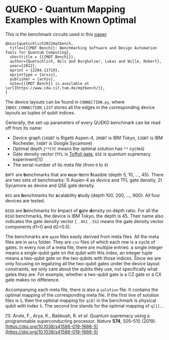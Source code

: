 # QUEKO - Quantum Mapping Examples with Known Optimal

This is the benchmark circuits used in this [paper](https://arxiv.org/abs/2104.14722).
```
@misc{quetschlich2022mqtbench,
  title={{{MQT Bench}}: Benchmarking Software and Design Automation Tools for Quantum Computing},
  shorttitle = {{{MQT Bench}}},
  author={Quetschlich, Nils and Burgholzer, Lukas and Wille, Robert},
  year={2022},
  eprint = {2204.13719},
  eprinttype = {arxiv},
  publisher = {arXiv},
  note={{{MQT Bench}} is available at \url{https://www.cda.cit.tum.de/mqtbench/}},
}
```

The device layouts can be found in `CONNECTION.py`, where `INDEX_CONNECTION_LIST` stores all the edges in the corresponding device layouts as tuples of qubit indices.

Generally, the set-up parameters of every QUEKO benchmark can be read off from its name:
- Device graph (`16QBT` is Rigetti Aspen-4, `20QBT` is IBM Tokyo, `53QBT` is IBM Rochester, `54QBT` is Google Sycamore)
- Optimal depth (`**CYC` means the optimal solution has `**` cycles)
- Gate density vector (`TFL` is [Toffoli gate](https://en.wikipedia.org/wiki/Toffoli_gate), `QSE` is quantum supremacy experiment[1])
- The serial number of its meta file (from `0` to `9`)

`BNTF` are **b**enchmarks that are **n**ear-**t**erm **f**easible (depth 5, 10, ..., 45). There are two sets of benchmarks: 1) Aspen-4 as device and TFL gate density, 2) Sycamore as device and QSE gate density.

`BSS` are **b**enchmarks for **s**calability **s**tudy (depth 100, 200, ..., 900). All four devices are tested.

`BIGD` are **b**enchmarks for **i**mpact of **g**ate **d**ensity on depth ratio. For all the `BIGD` benchmarks, the device is IBM Tokyo, the depth is 45. Their name also indicates the gate density vector (`_.0S1_.5S2` means the gate density vector components d1=0 and d2=0.5).

The benchmarks are `qasm` files easily derived from meta files. All the meta files are in `meta` folder. They are `csv` files of which each row is a cycle of gates. In every row of a meta file, there are multiple entries: a single integer means a single-qubit gate on the qubit with this index, an integer tuple means a two-qubit gate on the two qubits with those indices. Since we are only focusing on legalizing all the two-qubit gates under the device layout constraints, we only care about the qubits they use, not specifically what gates they are. For example, whether a two-qubit gate is a CZ gate or a CX gate makes no difference.

Accompanying each meta file, there is also a `solution` file. It contains the optimal mapping of the corresponding meta file. If the first line of solution files is `5`, then the optimal mapping for `q[0]` in the benchmark is physical qubit with index `5`. The second line stands for the optimal mapping of `q[1]`...

[1]: Arute, F., Arya, K., Babbush, R. _et al_. Quantum supremacy using a programmable superconducting processor. _Nature_ __574__, 505–510 (2019). [https://doi.org/10.1038/s41586-019-1666-5](https://doi.org/10.1038/s41586-019-1666-5)
